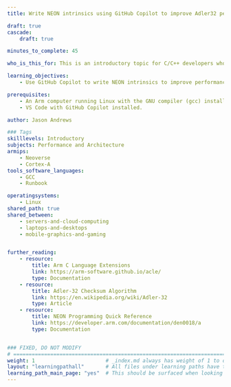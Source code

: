 ```yaml
---
title: Write NEON intrinsics using GitHub Copilot to improve Adler32 performance

draft: true
cascade: 
    draft: true

minutes_to_complete: 45

who_is_this_for: This is an introductory topic for C/C++ developers who are interested in using GitHub Copilot to improve performance using NEON intrinsics.

learning_objectives: 
    - Use GitHub Copilot to write NEON intrinsics to improve performance of the Adler32 checksum algorithm.

prerequisites:
    - An Arm computer running Linux with the GNU compiler (gcc) installed.
    - VS Code with GitHub Copilot installed. 

author: Jason Andrews

### Tags
skilllevels: Introductory
subjects: Performance and Architecture
armips:
    - Neoverse
    - Cortex-A
tools_software_languages:
    - GCC
    - Runbook

operatingsystems:
    - Linux
shared_path: true
shared_between:
    - servers-and-cloud-computing
    - laptops-and-desktops
    - mobile-graphics-and-gaming


further_reading:
    - resource:
        title: Arm C Language Extensions
        link: https://arm-software.github.io/acle/
        type: Documentation
    - resource:
        title: Adler-32 Checksum Algorithm
        link: https://en.wikipedia.org/wiki/Adler-32
        type: Article
    - resource:
        title: NEON Programming Quick Reference
        link: https://developer.arm.com/documentation/den0018/a
        type: Documentation


### FIXED, DO NOT MODIFY
# ================================================================================
weight: 1                       # _index.md always has weight of 1 to order correctly
layout: "learningpathall"       # All files under learning paths have this same wrapper
learning_path_main_page: "yes"  # This should be surfaced when looking for related content. Only set for _index.md of learning path content.
---
```


